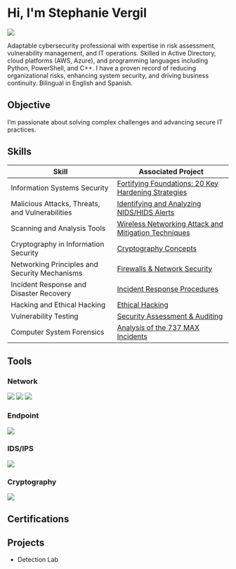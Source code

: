 # Hi, I'm Stephanie Vergil
<a href="https://linkedin.com/in/stephanie-vergil-8982142a8"><img src="https://img.shields.io/badge/-LinkedIn-0072b1?&style=for-the-badge&logo=linkedin&logoColor=white" /></a>

Adaptable cybersecurity professional with expertise in risk assessment, vulnerability management, and IT operations. Skilled in Active Directory, cloud platforms (AWS, Azure), and programming languages including Python, PowerShell, and C++. I have a proven record of reducing organizational risks, enhancing system security, and driving business continuity. Bilingual in English and Spanish.

## Objective
I’m passionate about solving complex challenges and advancing secure IT practices.

## Skills
| Skill                                         | Associated Project                                                                 |
|-----------------------------------------------|-----------------------------------------------------------------------------------|
| Information Systems Security                  | <a href="https://github.com/username/repo/assignments/Fortifying_Foundations.pdf">Fortifying Foundations: 20 Key Hardening Strategies</a> |
| Malicious Attacks, Threats, and Vulnerabilities| <a href="https://github.com/username/repo/assignments/NIDS_HIDS_Alerts.pdf">Identifying and Analyzing NIDS/HIDS Alerts</a>         |
| Scanning and Analysis Tools                   | <a href="https://github.com/username/repo/assignments/Wireless_Attacks.pdf">Wireless Networking Attack and Mitigation Techniques</a> |
| Cryptography in Information Security          | <a href="https://github.com/username/repo/assignments/Cryptography_Concepts.pdf">Cryptography Concepts</a>                              |
| Networking Principles and Security Mechanisms | <a href="https://github.com/username/repo/assignments/Firewalls_Network_Security.pdf">Firewalls & Network Security</a>                       |
| Incident Response and Disaster Recovery       | <a href="https://github.com/username/repo/assignments/Incident_Response.pdf">Incident Response Procedures</a>                       |
| Hacking and Ethical Hacking                   | <a href="https://github.com/username/repo/assignments/Ethical_Hacking.pdf">Ethical Hacking</a>                                    |
| Vulnerability Testing                         | <a href="https://github.com/username/repo/assignments/Security_Assessment.pdf">Security Assessment & Auditing</a>                     |
| Computer System Forensics                     | <a href="737 MAX REPORT 2.docx.pdf">Analysis of the 737 MAX Incidents</a>                  |


## Tools

### Network
<div>
    <a href="https://example.com/network"><img src="https://img.shields.io/badge/-Wireshark-1679A7?&style=for-the-badge&logo=Wireshark&logoColor=white" /></a>
    <a href="https://example.com/network"><img src="https://img.shields.io/badge/-Suricata-EF3B2D?&style=for-the-badge&logo=Suricata&logoColor=white" /></a>
    <a href="https://example.com/network"><img src="https://img.shields.io/badge/-Zeek-777BB4?&style=for-the-badge&logo=Zeek&logoColor=white" /></a>
</div>

### Endpoint
<div>
    <img src="https://img.shields.io/badge/-Microsoft_Defender_for_Endpoint-00A4EF?&style=for-the-badge&logo=Microsoft&logoColor=white" />
</div>

### IDS/IPS
<div>
    <img src="https://img.shields.io/badge/-IDS/IPS-000000?&style=for-the-badge&logo=Security&logoColor=white" />
</div>

### Cryptography
<div>
    <img src="https://img.shields.io/badge/-John_the_Ripper-000000?&style=for-the-badge&logo=Cryptography&logoColor=white" />
</div>

## Certifications


## Projects
- Detection Lab
